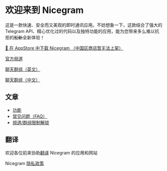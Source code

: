 # 欢迎来到 Nicegram

这是一款快速、安全而又美观的即时通讯应用。不妨想象一下，这款结合了强大的 Telegram API、精心优化过的代码以及独特功能的应用，能为您带来多么难以抗拒的<del>船新</del>全新体验！


<a href="https://itunes.apple.com/app/id1457369322" target="_blank">📱 在 AppStore 中下载 Nicegram （中国区商店暂无法上架）</a>

<a href="https://t.me/nicegramapp" target="_blank">官方频道</a>

<a href="https://t.me/nicegramchat" target="_blank">聊天群组（英文）</a>

<a href="https://t.me/nicegram_cn" target="_blank">聊天群组（中文）</a>


## 文章
- [功能](/features)
- [常见问题（FAQ）](/faq)
- [频道/群组限制解锁](/unblock)

## 翻译
欢迎各位前来协助[翻译](/translate) Nicegram 的应用和网站


Nicegram <a href="privacy-policy" target="_blank">隐私政策</a>
